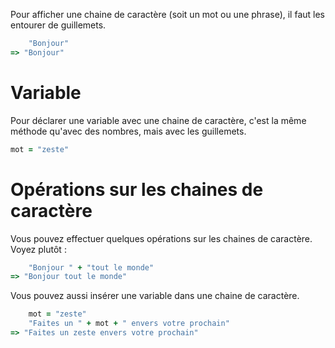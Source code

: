 Pour afficher une chaine de caractère (soit un mot ou une phrase), il faut les entourer de guillemets.
```ruby
    "Bonjour"
=> "Bonjour"
```

# Variable
Pour déclarer une variable avec une chaine de caractère, c'est la même méthode qu'avec des nombres, mais avec les guillemets.
```ruby
mot = "zeste"
```

# Opérations sur les chaines de caractère
Vous pouvez effectuer quelques opérations sur les chaines de caractère. Voyez plutôt :
```ruby
    "Bonjour " + "tout le monde"
=> "Bonjour tout le monde"
```
Vous pouvez aussi insérer une variable dans une chaine de caractère.
```ruby
    mot = "zeste"
    "Faites un " + mot + " envers votre prochain"
=> "Faites un zeste envers votre prochain"
```